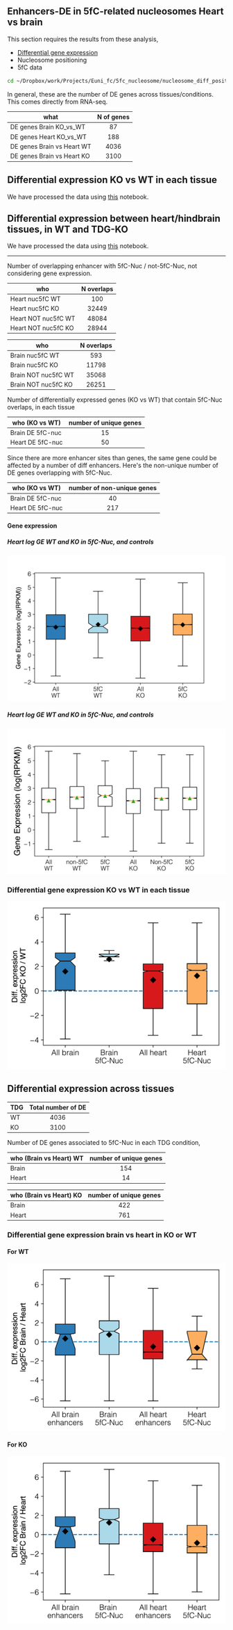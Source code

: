 ## Enhancers-DE in 5fC-related nucleosomes Heart vs brain

This section requires the results from these analysis,

-   [Differential gene expression](../RNA-seq/README.md)
-   Nucleosome positioning
-   5fC data

```bash
cd ~/Dropbox/work/Projects/Euni_fc/5fc_nucleosome/nucleosome_diff_positions_vs_5fC_heart_vs_brain
```

In general, these are the number of DE genes across tissues/conditions. This
comes directly from RNA-seq.

| what                       | N of genes |
| -------------------------- | :--------: |
| DE genes Brain KO_vs_WT    |     87     |
| DE genes Heart KO_vs_WT    |     188    |
| DE genes Brain vs Heart WT |    4036    |
| DE genes Brain vs Heart KO |    3100    |

## Differential expression KO vs WT in each tissue

We have processed the data using [this](scripts/WT_vs_TDG_KO_DE_in_heart_and_brain.ipynb) notebook.

## Differential expression between heart/hindbrain tissues, in WT and TDG-KO

We have processed the data using [this](scripts/brain_vs_heart_DE_via_RenLab_enhancers.ipynb) notebook.

----

Number of overlapping enhancer with 5fC-Nuc / not-5fC-Nuc, not considering gene
expression.

| who                 | N overlaps |
| ------------------- | :--------: |
| Heart nuc5fC WT     |     100    |
| Heart nuc5fC KO     |    32449   |
| Heart NOT nuc5fC WT |    48084   |
| Heart NOT nuc5fC KO |    28944   |

| who                 | N overlaps |
| ------------------- | :--------: |
| Brain nuc5fC WT     |     593    |
| Brain nuc5fC KO     |    11798   |
| Brain NOT nuc5fC WT |    35068   |
| Brain NOT nuc5fC KO |    26251   |

Number of differentially expressed genes (KO vs WT) that contain
5fC-Nuc overlaps, in each tissue

| who    (KO vs WT) | number of unique genes |
| ----------------- | :--------------------: |
| Brain DE 5fC-nuc  |           15           |
| Heart DE 5fC-nuc  |           50           |

Since there are more enhancer sites than genes, the same gene
could be affected by a number of diff enhancers. Here's the non-unique
number of DE genes overlapping with 5fC-Nuc.

| who  (KO vs WT)  | number of non-unique genes |
| ---------------- | :------------------------: |
| Brain DE 5fC-nuc |             40             |
| Heart DE 5fC-nuc |             217            |

#### Gene expression

##### Heart log GE WT and KO in 5fC-Nuc, and controls

![heart](pictures/boxplot_heart_log_gene_expression_wt_ko_5fc.png)

##### Heart log GE WT and KO in 5fC-Nuc, and controls

![heart](pictures/boxplot_brain_log_gene_expression_wt_ko_5fc.png)

### Differential gene expression KO vs WT in each tissue

![DE ko vs wt tissue](pictures/boxplot_DE_wt_ko_5fc.png)

## Differential expression across tissues

| TDG | Total number of DE |
| --- | :----------------: |
| WT  |        4036        |
| KO  |        3100        |

Number of DE genes associated to 5fC-Nuc in each TDG condition,

| who  (Brain vs Heart) WT | number of unique genes |
| ------------------------ | :--------------------: |
| Brain                    |           154          |
| Heart                    |           14           |

| who  (Brain vs Heart) KO | number of unique genes |
| ------------------------ | :--------------------: |
| Brain                    |           422          |
| Heart                    |           761          |

### Differential gene expression brain vs heart in KO or WT

#### For WT

![DE tissues WT ](pictures/boxplot_DE_tissues_WT_5fc.png)

#### For KO

![DE tissues KO ](pictures/boxplot_DE_tissues_KO_5fc.png)
